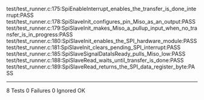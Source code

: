 test/test_runner.c:175:SpiEnableInterrupt_enables_the_transfer_is_done_interrupt:PASS
test/test_runner.c:178:SpiSlaveInit_configures_pin_Miso_as_an_output:PASS
test/test_runner.c:179:SpiSlaveInit_makes_Miso_a_pullup_input_when_no_transfer_is_in_progress:PASS
test/test_runner.c:180:SpiSlaveInit_enables_the_SPI_hardware_module:PASS
test/test_runner.c:181:SpiSlaveInit_clears_pending_SPI_interrupt:PASS
test/test_runner.c:185:SpiSlaveSignalDataIsReady_pulls_Miso_low:PASS
test/test_runner.c:188:SpiSlaveRead_waits_until_transfer_is_done:PASS
test/test_runner.c:189:SpiSlaveRead_returns_the_SPI_data_register_byte:PASS

-----------------------
8 Tests 0 Failures 0 Ignored 
OK
